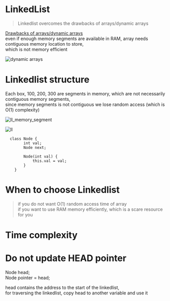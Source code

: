 # LinkedList

> Linkedlist overcomes the drawbacks of arrays/dynamic arrays  

<ins>Drawbacks of arrays/dynamic arrays</ins>  
even if enough memory segments are available in RAM, array needs contiguous memory location to store,  
which is not memory efficient

![dynamic arrays](https://user-images.githubusercontent.com/16437905/169188095-0e01d3ad-54b9-4eb1-b7d5-66131064310e.jpg)

# Linkedlist structure

Each box, 100, 200, 300 are segments in memory, which are not necessarily contiguous memory segments,  
since memory segments is not contiguous we lose random access (which is O(1) complexity)  

![ll_memory_segment](https://user-images.githubusercontent.com/16437905/169190533-00ebe3c0-c16d-4952-8212-bc8c38e5610b.png)

![ll](https://user-images.githubusercontent.com/16437905/169188814-584df4f0-c3ff-4a53-a92f-9ffa9f62f76e.png)

```
  class Node {
        int val;
        Node next;

        Node(int val) {
            this.val = val;
        }
    }
```

# When to choose Linkedlist

> if you do not want O(1) random access time of array  
> if you want to use RAM memory efficiently, which is a scare resource for you  

# Time complexity


# Do not update HEAD pointer

Node head;   
Node pointer = head;  

head contains the address to the start of the linkedlist,  
for traversing the linkedlist, copy head to another variable and use it
